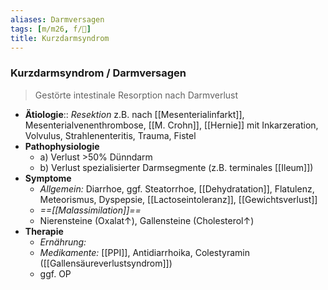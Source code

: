 ```yaml
---
aliases: Darmversagen
tags: [m/m26, f/💩]
title: Kurzdarmsyndrom
---
```

### Kurzdarmsyndrom / Darmversagen
> Gestörte intestinale Resorption nach Darmverlust

- **Ätiologie**:: *Resektion* z.B. nach [[Mesenterialinfarkt]], Mesenterialvenenthrombose, [[M. Crohn]], [[Hernie]] mit Inkarzeration, Volvulus, Strahlenenteritis, Trauma, Fistel
- **Pathophysiologie**
	- a) Verlust >50% Dünndarm
	- b) Verlust spezialisierter Darmsegmente (z.B. terminales [[Ileum]])
- **Symptome**
	- *Allgemein:* Diarrhoe, ggf. Steatorrhoe, [[Dehydratation]], Flatulenz, Meteorismus, Dyspepsie, [[Lactoseintoleranz]], [[Gewichtsverlust]]
	- *==[[Malassimilation]]==*
	- Nierensteine (Oxalat↑), Gallensteine (Cholesterol↑)
- **Therapie**
	- *Ernährung:*
	- *Medikamente:* [[PPI]], Antidiarrhoika, Colestyramin ([[Gallensäureverlustsyndrom]])
	- ggf. OP